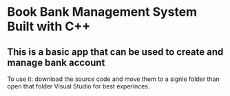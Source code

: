 <h1>Book Bank Management System Built with C++</h1>
<h2>This is a basic app that can be used to create and manage bank account</h2>
<p>To use it: download the source code and move them to a signle folder than open that folder Visual Studio for best experinces.</p>
